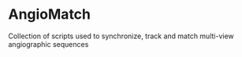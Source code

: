 # AngioMatch
Collection of scripts used to synchronize, track and match multi-view angiographic sequences
